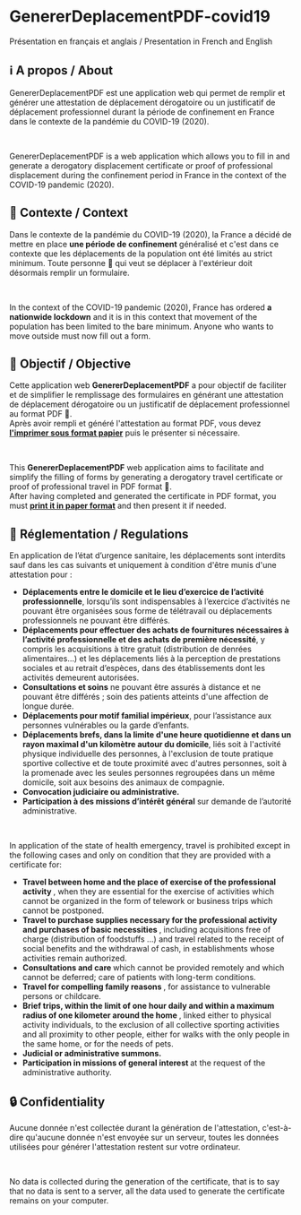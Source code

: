 # GenererDeplacementPDF-covid19

Présentation en français et anglais / Presentation in French and English

## ℹ️ A propos / About
GenererDeplacementPDF est une application web qui permet de remplir et générer une attestation de déplacement dérogatoire ou un justificatif de déplacement professionnel durant la période de confinement en France dans le contexte de la pandémie du COVID-19 (2020).

&nbsp;

GenererDeplacementPDF is a web application which allows you to fill in and generate a derogatory displacement certificate or proof of professional displacement during the confinement period in France in the context of the COVID-19 pandemic (2020).

## 🔔 Contexte / Context
Dans le contexte de la pandémie du COVID-19 (2020), la France a décidé de mettre en place <b>une période de confinement</b> généralisé et c'est dans ce contexte que les déplacements de la population ont été limités au strict minimum. Toute personne 🏃 qui veut se déplacer à l'extérieur doit désormais remplir un formulaire.

&nbsp;

In the context of the COVID-19 pandemic (2020), France has ordered <b>a nationwide lockdown</b> and it is in this context that movement of the population has been limited to the bare minimum. Anyone who wants to move outside must now fill out a form.

## 🎯 Objectif / Objective
Cette application web <b>GenererDeplacementPDF</b> a pour objectif de faciliter et de simplifier le remplissage des formulaires en générant une attestation de déplacement dérogatoire ou un justificatif de déplacement professionnel au format PDF 📄.
<br>
Après avoir rempli et généré l'attestation au format PDF, vous devez <b><u>l'imprimer sous format papier</u></b> puis le présenter si nécessaire.

&nbsp;

This <b>GenererDeplacementPDF</b> web application aims to facilitate and simplify the filling of forms by generating a derogatory travel certificate or proof of professional travel in PDF format 📄.
<br>
After having completed and generated the certificate in PDF format, you must <b><u>print it in paper format</u></b> and then present it if needed.

## 📜 Réglementation / Regulations
En application de l’état d’urgence sanitaire, les déplacements sont interdits sauf dans les cas suivants et uniquement à condition d'être munis d'une attestation pour :
                <ul class="list-group">
                    <li class="list-group-item"><b>Déplacements entre le domicile et le lieu d’exercice de l’activité professionnelle</b>, lorsqu’ils sont indispensables à l’exercice d’activités ne pouvant être organisées sous forme de télétravail ou déplacements professionnels ne pouvant être différés.</li>
                    <li class="list-group-item"><b>Déplacements pour effectuer des achats de fournitures nécessaires à l’activité professionnelle et des achats de première nécessité</b>, y compris les acquisitions à titre gratuit (distribution de denrées alimentaires…) et les déplacements liés à la perception de prestations sociales et au retrait d’espèces, dans des établissements dont les activités demeurent autorisées.</li>
                    <li class="list-group-item"><b>Consultations et soins</b> ne pouvant être assurés à distance et ne pouvant être différés  ; soin des patients atteints d'une affection de longue durée.</li>
                    <li class="list-group-item"><b>Déplacements pour motif familial impérieux</b>, pour l’assistance aux personnes vulnérables ou la garde d’enfants.</li>
                    <li class="list-group-item"><b>Déplacements brefs, dans la limite d'une heure quotidienne et dans un rayon maximal d'un kilomètre autour du domicile</b>, liés soit à l'activité physique individuelle des personnes, à l'exclusion de toute pratique sportive collective et de toute proximité avec d'autres personnes, soit à la promenade avec les seules personnes regroupées dans un même domicile, soit aux besoins des animaux de compagnie.</li>
                    <li class="list-group-item"><b>Convocation judiciaire ou administrative.</b></li>
                    <li class="list-group-item"><b>Participation à des missions d’intérêt général</b> sur demande de l’autorité administrative.</li>
                </ul>

&nbsp;

In application of the state of health emergency, travel is prohibited except in the following cases and only on condition that they are provided with a certificate for:
- <b> Travel between home and the place of exercise of the professional activity </b>, when they are essential for the exercise of activities which cannot be organized in the form of telework or business trips which cannot be postponed. </li>
- <b> Travel to purchase supplies necessary for the professional activity and purchases of basic necessities </b>, including acquisitions free of charge (distribution of foodstuffs …) and travel related to the receipt of social benefits and the withdrawal of cash, in establishments whose activities remain authorized. </li>
- <b> Consultations and care </b> which cannot be provided remotely and which cannot be deferred; care of patients with long-term conditions. </li>
- <b> Travel for compelling family reasons </b>, for assistance to vulnerable persons or childcare. </li>
- <b> Brief trips, within the limit of one hour daily and within a maximum radius of one kilometer around the home </b>, linked either to physical activity individuals, to the exclusion of all collective sporting activities and all proximity to other people, either for walks with the only people in the same home, or for the needs of pets. </li>
- <b> Judicial or administrative summons. </b> </li>
- <b> Participation in missions of general interest </b> at the request of the administrative authority. </li>
</ul>

## 🔒 Confidentiality
Aucune donnée n'est collectée durant la génération de l'attestation, c'est-à-dire qu'aucune donnée n'est envoyée sur un serveur, toutes les données utilisées pour générer l'attestation restent sur votre ordinateur.

&nbsp;

No data is collected during the generation of the certificate, that is to say that no data is sent to a server, all the data used to generate the certificate remains on your computer.

